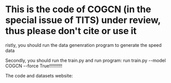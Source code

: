 #  This is the code of COGCN (in the special issue of TITS) under review, thus please don't cite or use it

ristly, you should run the data genenration program to generate the speed data

Secondly, you should run the train.py and run program: run train.py --model COGCN --force True!!!!!!!!!!

The code and datasets website:
